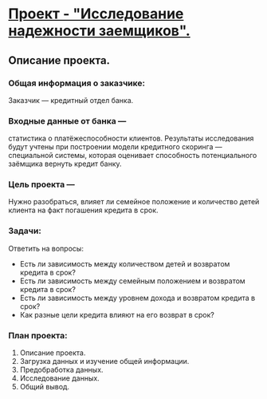 # [Проект - "Исследование надежности заемщиков".](https://github.com/usr036943/yandex_practicum_projects/blob/main/1.%20Исследование%20надёжности%20заёмщиков/1.%20Исследование%20надёжности%20заёмщиков.ipynb)
## Описание проекта.
### Общая информация о заказчике: 
Заказчик — кредитный отдел банка.

### Входные данные от банка — 
статистика о платёжеспособности клиентов. Результаты исследования будут учтены при построении модели кредитного скоринга — специальной системы, которая оценивает способность потенциального заёмщика вернуть кредит банку.

### Цель проекта —
Нужно разобраться, влияет ли семейное положение и количество детей клиента на факт погашения кредита в срок.

### Задачи: 

Ответить на вопросы:

- Есть ли зависимость между количеством детей и возвратом кредита в срок?
- Есть ли зависимость между семейным положением и возвратом кредита в срок?
- Есть ли зависимость между уровнем дохода и возвратом кредита в срок?
- Как разные цели кредита влияют на его возврат в срок?

### План проекта:

1. Описание проекта.
2. Загрузка данных и изучение общей информации.
3. Предобработка данных.
4. Исследование данных.
5. Общий вывод.
